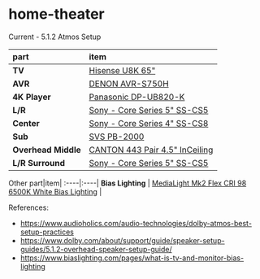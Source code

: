 # home-theater
Current - 5.1.2 Atmos Setup

part|item|
:----|:----|
**TV** | [Hisense U8K 65"](https://www.rtings.com/tv/reviews/hisense/u8-u8k) | 
**AVR** | [DENON AVR-S750H](https://www.amazon.com/Denon-AVR-S750H-Receiver-Channel-165W/dp/B07QQ87Y6M) | 
**4K Player** | [Panasonic DP-UB820-K](https://www.amazon.com/Panasonic-Ultra-Assist-Blu-ray-Player/dp/B07N3PQM5N) | 
**L/R** | [Sony - Core Series 5" SS-CS5](https://electronics.sony.com/audio/speakers/home-theater-speakers/p/sscs5) | 
**Center** | [Sony - Core Series 4" SS-CS8](https://electronics.sony.com/audio/speakers/home-theater-speakers/p/sscs8) |
**Sub** | [SVS PB-2000](https://www.svsound.com/products/pb-2000) |
**Overhead Middle** | [CANTON 443 Pair 4.5" InCeiling](https://www.canton.us/inceiling-443-4.5/03773) |
**L/R Surround** | [Sony - Core Series 5" SS-CS5](https://electronics.sony.com/audio/speakers/home-theater-speakers/p/sscs5) | 

Other
part|item|
:----|:----|
**Bias Lighting** | [MediaLight Mk2 Flex CRI 98 6500K White Bias Lighting](https://www.biaslighting.com/products/medialight-mk2-flex-6500k-cri-98-bias-lighting?variant=39543843455160) |

References:
- https://www.audioholics.com/audio-technologies/dolby-atmos-best-setup-practices
- https://www.dolby.com/about/support/guide/speaker-setup-guides/5.1.2-overhead-speaker-setup-guide/
- https://www.biaslighting.com/pages/what-is-tv-and-monitor-bias-lighting
